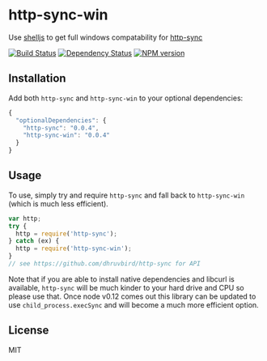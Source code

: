 # http-sync-win

Use [shelljs](https://github.com/arturadib/shelljs) to get full windows compatability for [http-sync](https://github.com/dhruvbird/http-sync)

[![Build Status](https://img.shields.io/travis/ForbesLindesay/http-sync-win/master.svg)](https://travis-ci.org/ForbesLindesay/http-sync-win)
[![Dependency Status](https://img.shields.io/david/ForbesLindesay/http-sync-win.svg)](https://david-dm.org/ForbesLindesay/http-sync-win)
[![NPM version](https://img.shields.io/npm/v/http-sync-win.svg)](https://www.npmjs.com/package/http-sync-win)

## Installation

Add both `http-sync` and `http-sync-win` to your optional dependencies:

```js
{
  "optionalDependencies": {
    "http-sync": "0.0.4",
    "http-sync-win": "0.0.4"
  }
}
```

## Usage

To use, simply try and require `http-sync` and fall back to `http-sync-win` (which is much less efficient).

```js
var http;
try {
  http = require('http-sync');
} catch (ex) {
  http = require('http-sync-win');
}
// see https://github.com/dhruvbird/http-sync for API
```

Note that if you are able to install native dependencies and libcurl is available, `http-sync` will be much kinder to your hard drive and CPU so please use that.  Once node v0.12 comes out this library can be updated to use `child_process.execSync` and will become a much more efficient option.

## License

  MIT